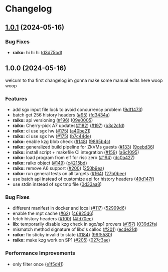 # Changelog

## [1.0.1](https://github.com/d1onys1us/raiko/compare/v1.0.0...v1.0.1) (2024-05-16)


### Bug Fixes

* **raiko:** hi hi hi ([d3d75bd](https://github.com/d1onys1us/raiko/commit/d3d75bd9c9760372f4c56dcd16e17a5eb0a2f177))

## 1.0.0 (2024-05-16)


welcum to tha first changelog im gonna make some manual edits here woop woop

### Features

* add sgx input file lock to avoid concurrency problem ([9df1473](https://github.com/d1onys1us/raiko/commit/9df147394aa5e2c48a92364fcc037191faa914fd))
* batch get 256 history headers ([#95](https://github.com/d1onys1us/raiko/issues/95)) ([fd3434a](https://github.com/d1onys1us/raiko/commit/fd3434aa72766e9cb0a74e20a2bfe784743ebbe2))
* **raiko:** api versioning ([#196](https://github.com/d1onys1us/raiko/issues/196)) ([09e0005](https://github.com/d1onys1us/raiko/commit/09e0005d66d6e86d38381cab19c3990c1b0b7bae))
* **raiko:** Cherry-pick A7 updates([#182](https://github.com/d1onys1us/raiko/issues/182)) ([#197](https://github.com/d1onys1us/raiko/issues/197)) ([b3c2c1d](https://github.com/d1onys1us/raiko/commit/b3c2c1d9136348004f0a8653538cadf2743e8873))
* **raiko:** ci use sgx hw ([#175](https://github.com/d1onys1us/raiko/issues/175)) ([a40be21](https://github.com/d1onys1us/raiko/commit/a40be21d33d94414e4dc6259e17939785be69204))
* **raiko:** ci use sgx hw ([#175](https://github.com/d1onys1us/raiko/issues/175)) ([b7c44de](https://github.com/d1onys1us/raiko/commit/b7c44dedb784b39df9cbd7c87277f8355fa2fd50))
* **raiko:** enable kzg blob check ([#148](https://github.com/d1onys1us/raiko/issues/148)) ([9865b4c](https://github.com/d1onys1us/raiko/commit/9865b4cb91a56cbf0678d494cbea624f6ef0b067))
* **raiko:** generalized build pipeline for ZkVMs guests ([#133](https://github.com/d1onys1us/raiko/issues/133)) ([9cebd36](https://github.com/d1onys1us/raiko/commit/9cebd36a44c7243195b9cc1ef72ef2e949157dc1))
* **raiko:** install script + makefile CI integration ([#159](https://github.com/d1onys1us/raiko/issues/159)) ([a6c1095](https://github.com/d1onys1us/raiko/commit/a6c10953326b449127f6dcda2b92d2b1747c7f2d))
* **raiko:** load program from elf for risc zero ([#194](https://github.com/d1onys1us/raiko/issues/194)) ([dc0a427](https://github.com/d1onys1us/raiko/commit/dc0a4279cb8ad13cce54ce5ef182fe57509a6e3a))
* **raiko:** raiko object ([#149](https://github.com/d1onys1us/raiko/issues/149)) ([c4215bd](https://github.com/d1onys1us/raiko/commit/c4215bde45675d57e7a16f32107146b3b9756e75))
* **raiko:** remove A6 support ([#200](https://github.com/d1onys1us/raiko/issues/200)) ([250b9ea](https://github.com/d1onys1us/raiko/commit/250b9ea21760442230573246a307c12816f42491))
* **raiko:** run general tests on all targets ([#164](https://github.com/d1onys1us/raiko/issues/164)) ([27b0bee](https://github.com/d1onys1us/raiko/commit/27b0beeaace5b93d1d32ac9b13da0722793fafeb))
* use batch api instead of customize api for history headers ([49d147f](https://github.com/d1onys1us/raiko/commit/49d147f54fc187a0cffd1767af47fcc5783496a6))
* use stdin instead of sgx tmp file ([0d33aa8](https://github.com/d1onys1us/raiko/commit/0d33aa81fadeab27e45e6632defa0e0d8ce293d4))


### Bug Fixes

* different manifest in docker and local ([#117](https://github.com/d1onys1us/raiko/issues/117)) ([52999d6](https://github.com/d1onys1us/raiko/commit/52999d664a44ad86f4a69392f76353fc656821ff))
* enable the mpt cache ([#62](https://github.com/d1onys1us/raiko/issues/62)) ([46825d6](https://github.com/d1onys1us/raiko/commit/46825d66a2edfc8ce0e2acfb2e6e272645d79956))
* fetch history headers ([#100](https://github.com/d1onys1us/raiko/issues/100)) ([4fd70ee](https://github.com/d1onys1us/raiko/commit/4fd70eee7b5a64173549d3e466ab4bd7fbf2a33b))
* **lib:** temporarily disable kzg check in sgx/sp1 provers ([#157](https://github.com/d1onys1us/raiko/issues/157)) ([039d2fa](https://github.com/d1onys1us/raiko/commit/039d2fae62a7ec7d66c40d73cc1a47c65bf87c23))
* mismatch method signature of libc's calloc ([#201](https://github.com/d1onys1us/raiko/issues/201)) ([ecde21d](https://github.com/d1onys1us/raiko/commit/ecde21da99ceeb273c3df736a152e9e6ab5ea23d))
* **raiko:** fix sticky invalid tx state ([#184](https://github.com/d1onys1us/raiko/issues/184)) ([99f5580](https://github.com/d1onys1us/raiko/commit/99f558088437af32e76e04d0529ea0715a163d40))
* **raiko:** make kzg work on SP1 ([#205](https://github.com/d1onys1us/raiko/issues/205)) ([027c3ae](https://github.com/d1onys1us/raiko/commit/027c3aee910a7a0cae1dec4eb19b7865d4aa5c0d))


### Performance Improvements

* only filter once ([e1f5d41](https://github.com/d1onys1us/raiko/commit/e1f5d411a496a6d563ae8db61b164a0b77928884))
